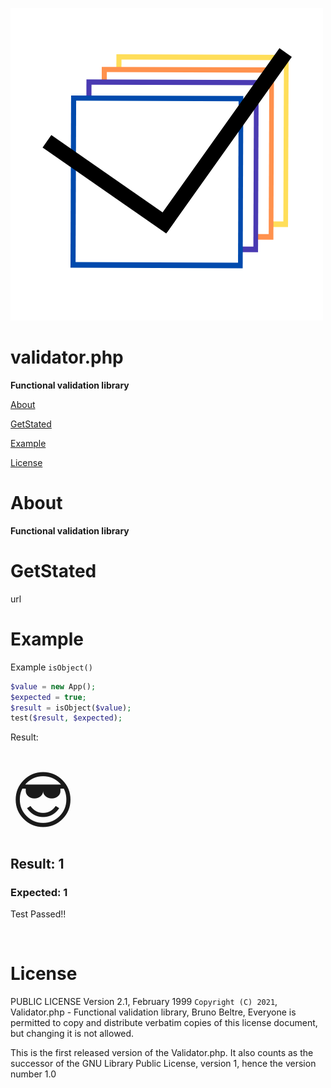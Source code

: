 ![image](https://github.com/BrunoBeltreGuzman/validator.php/blob/main/util/img/logo2.png)

# validator.php

**Functional validation library**

[About](#About)

[GetStated](#GetStated)

[Example](#Example)

[License](#License)

# About

**Functional validation library**

# GetStated

url

# Example

Example `isObject()`

```php
$value = new App();
$expected = true;
$result = isObject($value);
test($result, $expected);
```

Result:

<br />
<span style="font-size:100px;">&#128526;</span>
<h2>Result: 1</h2>
<h3>Expected: 1</h3>
<p>Test Passed!!</p>
<br />

# License

PUBLIC LICENSE
Version 2.1, February 1999
`Copyright (C) 2021`, Validator.php - Functional validation library,
Bruno Beltre,
Everyone is permitted to copy and distribute verbatim copies
of this license document, but changing it is not allowed.

This is the first released version of the Validator.php. It also counts
as the successor of the GNU Library Public License, version 1, hence
the version number 1.0
